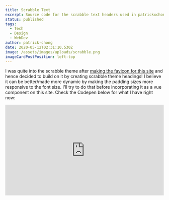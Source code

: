 ```yaml
---
title: Scrabble Text
excerpt: Source code for the scrabble text headers used in patrickxchong.com
status: published
tags:
  - Tech
  - Design
  - WebDev
author: patrick-chong
date: 2020-05-12T02:31:10.530Z
image: /assets/images/uploads/scrabble.png
imageCardPostPosition: left-top
---
```

I was quite into the scrabble theme after [making the favicon for this site](/patrickxchong-site-favicon/) and hence decided to build on it by creating scrabble theme headings! I believe it can be better/made more dynamic by making the padding sizes more responsive to the font size. I'll try to do that before incorporating it as a vue component on this site. Check the Codepen below for what I have right now:

<iframe height="288" style="width: 100%;" scrolling="no" title="Scrabble Text" src="https://codepen.io/patrickxchong/embed/mdeLLjo?height=288&theme-id=dark&default-tab=css,result" frameborder="no" allowtransparency="true" allowfullscreen="true">
  See the Pen <a href='https://codepen.io/patrickxchong/pen/mdeLLjo'>Scrabble Text</a> by Patrick Chong Jin Hua
  (<a href='https://codepen.io/patrickxchong'>@patrickxchong</a>) on <a href='https://codepen.io'>CodePen</a>.
</iframe>